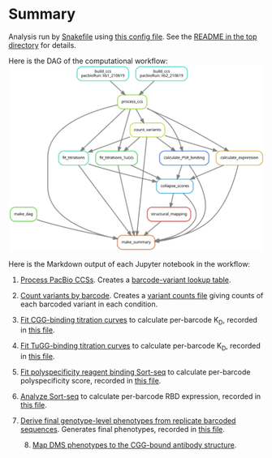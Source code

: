 # Summary

Analysis run by [Snakefile](../../Snakefile)
using [this config file](../../config.yaml).
See the [README in the top directory](../../README.md)
for details.

Here is the DAG of the computational workflow:
![dag.svg](dag.svg)

Here is the Markdown output of each Jupyter notebook in the
workflow:

1. [Process PacBio CCSs](process_ccs.md). Creates a [barcode-variant lookup table](../variants/codon_variant_table.csv).

2. [Count variants by barcode](count_variants.md).
   Creates a [variant counts file](../counts/variant_counts.csv)
   giving counts of each barcoded variant in each condition.

3. [Fit CGG-binding titration curves](compute_binding_Kd.md) to calculate per-barcode K<sub>D</sub>, recorded in [this file](../binding_Kd/bc_binding.csv).

4. [Fit TuGG-binding titration curves](compute_binding_Kd_TuGG.md) to calculate per-barcode K<sub>D</sub>, recorded in [this file](../binding_Kd/bc_binding_TuGG.csv).

5. [Fit polyspecificity reagent binding Sort-seq](compute_binding_PSR.md) to calculate per-barcode polyspecificity score, recorded in [this file](../PSR_bind/bc_polyspecificity.csv).

6. [Analyze Sort-seq](compute_expression_meanF.md) to calculate per-barcode RBD expression, recorded in [this file](../expression_meanF/bc_expression.csv).

7. [Derive final genotype-level phenotypes from replicate barcoded sequences](collapse_scores.md).
   Generates final phenotypes, recorded in [this file](../final_variant_scores/final_variant_scores.csv).

   8. [Map DMS phenotypes to the CGG-bound antibody structure](structural_mapping.md).